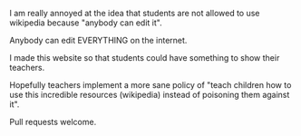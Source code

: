 I am really annoyed at the idea that students are not allowed to use wikipedia because "anybody can edit it".

Anybody can edit EVERYTHING on the internet.

I made this website so that students could have something to show their teachers.

Hopefully teachers implement a more sane policy of "teach children how to use this incredible resources (wikipedia) instead of poisoning them against it".

Pull requests welcome.
